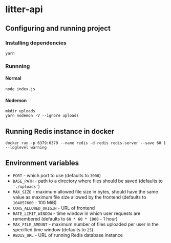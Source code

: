 # litter-api

## Configuring and running project
### Installing dependencies
```
yarn
```

### Runnning
#### Normal
```
node index.js
```
#### Nodemon
```
mkdir uploads
yarn nodemon -V --ignore uploads
```

## Running Redis instance in docker
```
docker run -p 6379:6379 --name redis -d redis redis-server --save 60 1 --loglevel warning
```

## Environment variables
- `PORT` - which port to use (defaults to `3000`)
- `BASE_PATH` - path to a directory where files should be saved (defaults to `'./uploads'`)
- `MAX_SIZE` - maximum allowed file size in bytes, should have the same value as maximum file size allowed by the frontend (defaults to `104857600` - 100 MiB)
- `CORS_ALLOWED_ORIGIN` - URL of frontend
- `RATE_LIMIT_WINDOW` - time window in which user requests are remembered (defaults to `60 * 60 * 1000` - 1 hour)
- `MAX_FILE_AMOUNT` - maximum number of files uploaded per user in the specified time window (defaults to `25`)
- `REDIS_URL` - URL of running Redis database instance